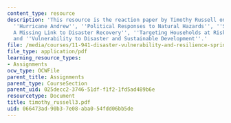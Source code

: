 ```yaml
---
content_type: resource
description: 'This resource is the reaction paper by Timothy Russell on the topics
  ''Hurricane Andrew'', ''Political Responses to Natural Hazards'', ''Social Capital:
  A Missing Link to Disaster Recovery'', ''Targeting Households at Risk for Storms'',
  and ''Vulnerability to Disaster and Sustainable Development''.'
file: /media/courses/11-941-disaster-vulnerability-and-resilience-spring-2005/066473ad90b37e08aba054fdd06bb5de_timothy_russell3.pdf
file_type: application/pdf
learning_resource_types:
- Assignments
ocw_type: OCWFile
parent_title: Assignments
parent_type: CourseSection
parent_uid: 025decc2-3746-51df-f1f2-1fd5ad489b6e
resourcetype: Document
title: timothy_russell3.pdf
uid: 066473ad-90b3-7e08-aba0-54fdd06bb5de
---
```

